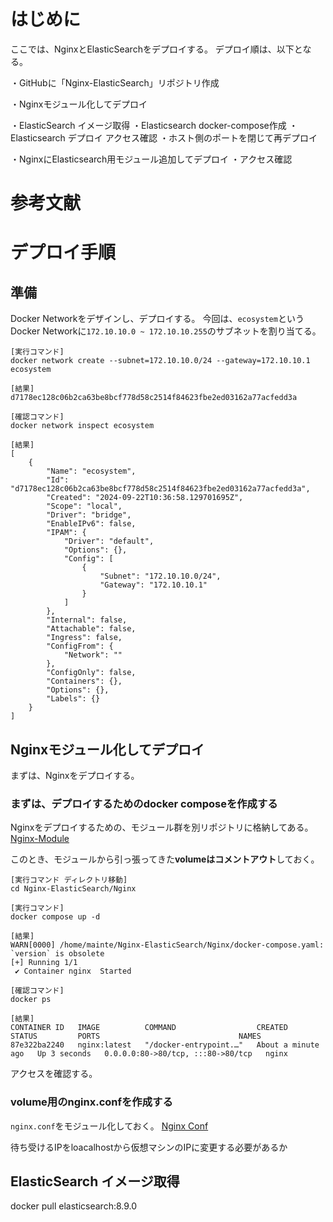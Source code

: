 # はじめに
ここでは、NginxとElasticSearchをデプロイする。
デプロイ順は、以下となる。

・GitHubに「Nginx-ElasticSearch」リポジトリ作成

・Nginxモジュール化してデプロイ

・ElasticSearch イメージ取得
・Elasticsearch docker-compose作成
・Elasticsearch デプロイ アクセス確認
・ホスト側のポートを閉じて再デプロイ

・NginxにElasticsearch用モジュール追加してデプロイ
・アクセス確認


# 参考文献

# デプロイ手順

## 準備

Docker Networkをデザインし、デプロイする。
今回は、`ecosystem`というDocker Networkに`172.10.10.0 ~ 172.10.10.255`のサブネットを割り当てる。

```
[実行コマンド]
docker network create --subnet=172.10.10.0/24 --gateway=172.10.10.1 ecosystem

[結果]
d7178ec128c06b2ca63be8bcf778d58c2514f84623fbe2ed03162a77acfedd3a

[確認コマンド]
docker network inspect ecosystem

[結果]
[
    {
        "Name": "ecosystem",
        "Id": "d7178ec128c06b2ca63be8bcf778d58c2514f84623fbe2ed03162a77acfedd3a",
        "Created": "2024-09-22T10:36:58.129701695Z",
        "Scope": "local",
        "Driver": "bridge",
        "EnableIPv6": false,
        "IPAM": {
            "Driver": "default",
            "Options": {},
            "Config": [
                {
                    "Subnet": "172.10.10.0/24",
                    "Gateway": "172.10.10.1"
                }
            ]
        },
        "Internal": false,
        "Attachable": false,
        "Ingress": false,
        "ConfigFrom": {
            "Network": ""
        },
        "ConfigOnly": false,
        "Containers": {},
        "Options": {},
        "Labels": {}
    }
]
```

## Nginxモジュール化してデプロイ
まずは、Nginxをデプロイする。


### まずは、デプロイするためのdocker composeを作成する

Nginxをデプロイするための、モジュール群を別リポジトリに格納してある。
[Nginx-Module](https://github.com/halchil/Nginx-Module/tree/main)

このとき、モジュールから引っ張ってきた**volumeはコメントアウト**しておく。

```
[実行コマンド ディレクトリ移動]
cd Nginx-ElasticSearch/Nginx

[実行コマンド]
docker compose up -d

[結果]
WARN[0000] /home/mainte/Nginx-ElasticSearch/Nginx/docker-compose.yaml: `version` is obsolete 
[+] Running 1/1
 ✔ Container nginx  Started                          

[確認コマンド]
docker ps

[結果]
CONTAINER ID   IMAGE          COMMAND                  CREATED              STATUS         PORTS                               NAMES
87e322ba2240   nginx:latest   "/docker-entrypoint.…"   About a minute ago   Up 3 seconds   0.0.0.0:80->80/tcp, :::80->80/tcp   nginx
```

アクセスを確認する。

### volume用のnginx.confを作成する
`nginx.conf`をモジュール化しておく。
[Nginx Conf](https://github.com/halchil/Nginx-Module/tree/main/Nginx%20Conf)

待ち受けるIPをloacalhostから仮想マシンのIPに変更する必要があるか






## ElasticSearch イメージ取得
docker pull elasticsearch:8.9.0